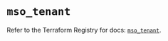 # `mso_tenant`

Refer to the Terraform Registry for docs: [`mso_tenant`](https://registry.terraform.io/providers/ciscodevnet/mso/1.5.3/docs/resources/tenant).
